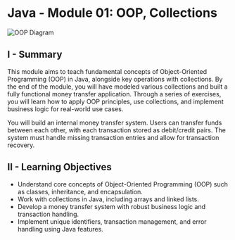 # Java - Module 01: OOP, Collections

![OOP Diagram](https://paulvanderlaken.com/wp-content/uploads/2019/10/oop-1.png?w=1108&h=737&crop=1)


## I - Summary
This module aims to teach fundamental concepts of Object-Oriented Programming (OOP) in Java, alongside key operations with collections. By the end of the module, you will have modeled various collections and built a fully functional money transfer application. Through a series of exercises, you will learn how to apply OOP principles, use collections, and implement business logic for real-world use cases.

You will build an internal money transfer system. Users can transfer funds between each other, with each transaction stored as debit/credit pairs. The system must handle missing transaction entries and allow for transaction recovery.

## II - Learning Objectives

- Understand core concepts of Object-Oriented Programming (OOP) such as classes, inheritance, and encapsulation.
- Work with collections in Java, including arrays and linked lists.
- Develop a money transfer system with robust business logic and transaction handling.
- Implement unique identifiers, transaction management, and error handling using Java features.

